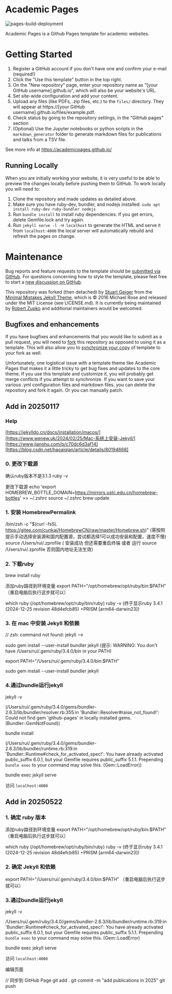 
# Academic Pages

![pages-build-deployment](https://github.com/academicpages/academicpages.github.io/actions/workflows/pages/pages-build-deployment/badge.svg)

Academic Pages is a Github Pages template for academic websites.


# Getting Started

1. Register a GitHub account if you don't have one and confirm your e-mail (required!)
1. Click the "Use this template" button in the top right.
1. On the "New repository" page, enter your repository name as "[your GitHub username].github.io", which will also be your website's URL.
1. Set site-wide configuration and add your content.
1. Upload any files (like PDFs, .zip files, etc.) to the `files/` directory. They will appear at https://[your GitHub username].github.io/files/example.pdf.  
1. Check status by going to the repository settings, in the "GitHub pages" section
1. (Optional) Use the Jupyter notebooks or python scripts in the `markdown_generator` folder to generate markdown files for publications and talks from a TSV file.

See more info at https://academicpages.github.io/

## Running Locally

When you are initially working your website, it is very useful to be able to preview the changes locally before pushing them to GitHub. To work locally you will need to:

1. Clone the repository and made updates as detailed above.
1. Make sure you have ruby-dev, bundler, and nodejs installed: `sudo apt install ruby-dev ruby-bundler nodejs`
1. Run `bundle install` to install ruby dependencies. If you get errors, delete Gemfile.lock and try again.
1. Run `jekyll serve -l -H localhost` to generate the HTML and serve it from `localhost:4000` the local server will automatically rebuild and refresh the pages on change.


# Maintenance 

Bug reports and feature requests to the template  should be [submitted via GitHub](https://github.com/academicpages/academicpages.github.io/issues/new/choose). For questions concerning how to style the template, please feel free to start a [new discussion on GitHub](https://github.com/academicpages/academicpages.github.io/discussions).

This repository was forked (then detached) by [Stuart Geiger](https://github.com/staeiou) from the [Minimal Mistakes Jekyll Theme](https://mmistakes.github.io/minimal-mistakes/), which is © 2016 Michael Rose and released under the MIT License (see LICENSE.md). It is currently being maintained by [Robert Zupko](https://github.com/rjzupkoii) and additional maintainers would be welcomed.

## Bugfixes and enhancements

If you have bugfixes and enhancements that you would like to submit as a pull request, you will need to [fork](https://docs.github.com/en/pull-requests/collaborating-with-pull-requests/working-with-forks/fork-a-repo) this repository as opposed to using it as a template. This will also allow you to [synchronize your copy](https://docs.github.com/en/pull-requests/collaborating-with-pull-requests/working-with-forks/syncing-a-fork) of template to your fork as well.

Unfortunately, one logistical issue with a template theme like Academic Pages that makes it a little tricky to get bug fixes and updates to the core theme. If you use this template and customize it, you will probably get merge conflicts if you attempt to synchronize. If you want to save your various .yml configuration files and markdown files, you can delete the repository and fork it again. Or you can manually patch.





## Add in 20250117

### Help

[https://jekylldo.cn/docs/installation/macos/]
[https://www.wenew.uk/2024/02/25/Mac-系统上安装-Jekyll/]
[https://www.jianshu.com/p/c70dc6d3af14]
[https://blog.csdn.net/haoaiqian/article/details/80194668]

### 0. 更改下载源
确认ruby版本不是3.1.3
ruby -v

更改下载源
echo 'export HOMEBREW_BOTTLE_DOMAIN=https://mirrors.ustc.edu.cn/homebrew-bottles' >> ~/.zshrc
source ~/.zshrc
brew update

### 1. 安装 HomebrewPermalink
<!-- /bin/bash -c "$(curl -fsSL https://raw.githubusercontent.com/Homebrew/install/HEAD/install.sh)" -->
/bin/zsh -c "$(curl -fsSL https://gitee.com/cunkai/HomebrewCN/raw/master/Homebrew.sh)"
(需按照提示手动选择安装源和国内配置源，尝试都选择1可以成功安装和配置，速度不慢)
source /Users/rui/.zprofile
( 安装成功 但还需要重启终端 或者 运行 source /Users/rui/.zprofile   否则国内地址无法生效)

### 2. 下载ruby
brew install ruby

<!-- // Error: No previously deleted formula found.
rm -rf /usr/local/Homebrew/Library/Taps/homebrew/homebrew-core
brew update -->

添加ruby路径到环境变量
export PATH="/opt/homebrew/opt/ruby/bin:$PATH" （重启电脑后执行这步就可以）
<!-- echo 'export PATH="/opt/homebrew/opt/ruby/bin:$PATH"' >> ~/.zshrc
source ~/.zshrc -->

which ruby 
(/opt/homebrew/opt/ruby/bin/ruby)
ruby -v
(终于显示ruby 3.4.1 (2024-12-25 revision 48d4efcb85) +PRISM [arm64-darwin23])

### 3. 在 mac 中安装 Jekyll 和依赖
// zsh: command not found: jekyll -->

sudo gem install --user-install bundler jekyll
(提示: WARNING:  You don't have /Users/rui/.gem/ruby/3.4.0/bin in your PATH)

export PATH="/Users/rui/.gem/ruby/3.4.0/bin:$PATH"
<!-- echo 'export PATH="/Users/rui/.gem/ruby/3.4.0/bin:$PATH"' >> ~/.zshrc
source ~/.zshrc -->

sudo gem install --user-install bundler jekyll

### 4.通过bundle运行jekyll
jekyll -v

(/Users/rui/.gem/ruby/3.4.0/gems/bundler-2.6.3/lib/bundler/resolver.rb:355:in 'Bundler::Resolver#raise_not_found!': Could not find gem 'github-pages' in locally installed gems. (Bundler::GemNotFound))

bundle install

(/Users/rui/.gem/ruby/3.4.0/gems/bundler-2.6.3/lib/bundler/runtime.rb:319:in 'Bundler::Runtime#check_for_activated_spec!': You have already activated public_suffix 6.0.1, but your Gemfile requires public_suffix 5.1.1. Prepending `bundle exec` to your command may solve this. (Gem::LoadError))

bundle exec jekyll serve

访问 `localhost:4000` 


## Add in 20250522

### 1.  确定 ruby 版本

添加ruby路径到环境变量
export PATH="/opt/homebrew/opt/ruby/bin:$PATH" （重启电脑后执行这步就可以）
<!-- echo 'export PATH="/opt/homebrew/opt/ruby/bin:$PATH"' >> ~/.zshrc
source ~/.zshrc -->

which ruby 
(/opt/homebrew/opt/ruby/bin/ruby)
ruby -v
(终于显示ruby 3.4.1 (2024-12-25 revision 48d4efcb85) +PRISM [arm64-darwin23])

### 2.  确定 Jekyll 和依赖

export PATH="/Users/rui/.gem/ruby/3.4.0/bin:$PATH" （重启电脑后执行这步就可以）

### 3.通过bundle运行jekyll
jekyll -v

/Users/rui/.gem/ruby/3.4.0/gems/bundler-2.6.3/lib/bundler/runtime.rb:319:in 'Bundler::Runtime#check_for_activated_spec!': You have already activated public_suffix 6.0.1, but your Gemfile requires public_suffix 5.1.1. Prepending `bundle exec` to your command may solve this. (Gem::LoadError)

bundle exec jekyll serve

访问 `localhost:4000` 

编辑页面

// 同步到 GitHub Page
git add .
git commit -m "add publications in 2025"
git push